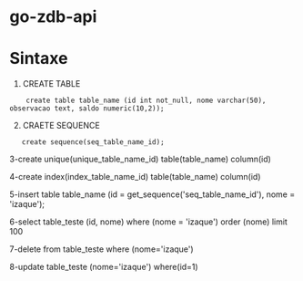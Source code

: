 # go-zdb-api

# Sintaxe

1. CREATE TABLE
```zql
    create table table_name (id int not_null, nome varchar(50), observacao text, saldo numeric(10,2));
```

2. CRAETE SEQUENCE
```zql
   create sequence(seq_table_name_id);
```

3-create unique(unique_table_name_id) table(table_name) column(id)

4-create index(index_table_name_id) table(table_name) column(id)

5-insert table table_name (id = get_sequence('seq_table_name_id'), nome = 'izaque');

6-select table_teste (id, nome) where (nome = 'izaque') order (nome) limit 100

7-delete from table_teste where (nome='izaque')

8-update table_teste (nome='izaque') where(id=1)
